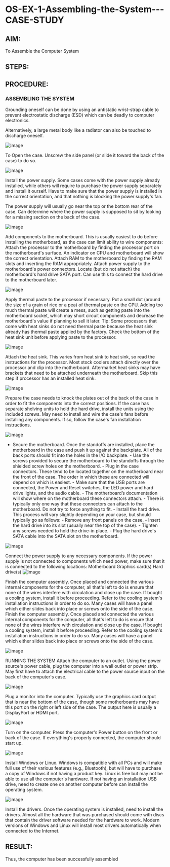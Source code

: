 # OS-EX-1-Assembling-the-System---CASE-STUDY

## AIM:
To Assemble the Computer System

## STEPS:

## PROCEDURE:
### ASSEMBLING THE SYSTEM
Grounding oneself can be done by using an antistatic wrist-strap cable to prevent electrostatic discharge (ESD) which can be deadly to computer electronics.

Alternatively, a large metal body like a radiator can also be touched to discharge oneself.

![image](https://github.com/Snehahv/OS-EX-1-Assembling-the-System---CASE-STUDY/assets/119104131/4bd716e3-f6ee-4055-a7aa-6a68b9b20dcb)

To Open the case. Unscrew the side panel (or slide it toward the back of the case) to do so.

![image](https://github.com/Snehahv/OS-EX-1-Assembling-the-System---CASE-STUDY/assets/119104131/e76bdd1d-0647-4fe4-9c08-bb39b556fcaa)

Install the power supply. Some cases come with the power supply already installed, while others will require to purchase the power supply separately and install it ourself. Have to make sure that the power supply is installed in the correct orientation, and that nothing is blocking the power supply's fan.

The power supply will usually go near the top or the bottom rear of the case. Can determine where the power supply is supposed to sit by looking for a missing section on the back of the case.

![image](https://github.com/Snehahv/OS-EX-1-Assembling-the-System---CASE-STUDY/assets/119104131/6cb33ca8-ab38-4f13-8a6d-51788953be5f)

Add components to the motherboard. This is usually easiest to do before installing the motherboard, as the case can limit ability to wire components:
Attach the processor to the motherboard by finding the processor port on the motherboard's surface. An indicator on CPU and motherboard will show the correct orientation.
Attach RAM to the motherboard by finding the RAM slots and inserting the RAM appropriately.
Attach power supply to the motherboard's power connectors.
Locate (but do not attach) the motherboard's hard drive SATA port. Can use this to connect the hard drive to the motherboard later.

![image](https://github.com/Snehahv/OS-EX-1-Assembling-the-System---CASE-STUDY/assets/119104131/89e3d015-1504-4545-bace-1720ea623d89)

Apply thermal paste to the processor if necessary.
Put a small dot (around the size of a grain of rice or a pea) of thermal paste on the CPU.
Adding too much thermal paste will create a mess, such as getting paste into the motherboard socket, which may short circuit components and decrease the motherboard's value if planning to sell it later.
Tip: Some processors that come with heat sinks do not need thermal paste because the heat sink already has thermal paste applied by the factory. Check the bottom of the heat sink unit before applying paste to the processor.

![image](https://github.com/Snehahv/OS-EX-1-Assembling-the-System---CASE-STUDY/assets/119104131/06bf09f7-06b3-4b52-9a7e-02674385c13d)

Attach the heat sink. This varies from heat sink to heat sink, so read the instructions for the processor.
Most stock coolers attach directly over the processor and clip into the motherboard.
Aftermarket heat sinks may have brackets that need to be attached underneath the motherboard.
Skip this step if processor has an installed heat sink.

![image](https://github.com/Snehahv/OS-EX-1-Assembling-the-System---CASE-STUDY/assets/119104131/2b0175ef-3cc6-4097-8275-db5c957f0a69)

Prepare the case needs to knock the plates out of the back of the case in order to fit the components into the correct positions.
If the case has separate shelving units to hold the hard drive, install the units using the included screws.
May need to install and wire the case's fans before installing any components. If so, follow the case's fan installation instructions.

![image](https://github.com/Snehahv/OS-EX-1-Assembling-the-System---CASE-STUDY/assets/119104131/d7f3083e-342c-4e29-b546-c1e3be469893)

- Secure the motherboard. Once the standoffs are installed, place the motherboard in the case and push it up against the backplate. All of the back ports should fit into the holes in the I/O backplate. - Use the screws provided to secure the motherboard to the standoffs through the shielded screw holes on the motherboard. - Plug in the case connectors. These tend to be located together on the motherboard near the front of the case. The order in which these are connected will depend on which is easiest. - Make sure that the USB ports are connected, the Power and Reset switches, the LED power and hard drive lights, and the audio cable. - The motherboard’s documentation will show where on the motherboard these connectors attach. - There is typically only one way that these connectors can attach to the motherboard. Do not try to force anything to fit. - Install the hard drive. This process will vary slightly depending on your case, but should typically go as follows: - Remove any front panels on the case. - Insert the hard drive into its slot (usually near the top of the case). - Tighten any screws needed to hold the drive-in place. - Plug the hard drive's SATA cable into the SATA slot on the motherboard.
  
![image](https://github.com/Snehahv/OS-EX-1-Assembling-the-System---CASE-STUDY/assets/119104131/4c369f66-9b58-4cdd-ac6b-c5bdb6148222)

Connect the power supply to any necessary components. If the power supply is not connected to components which need power, make sure that it is connected to the following locations:
  Motherboard
  Graphics card(s)
  Hard drive(s)
![image](https://github.com/Snehahv/OS-EX-1-Assembling-the-System---CASE-STUDY/assets/119104131/6b09acad-55f6-4111-8d98-09cd08e1d732)

Finish the computer assembly.
Once placed and connected the various internal components for the computer, all that's left to do is ensure that none of the wires interfere with circulation and close up the case.
If bought a cooling system, install it before proceeding.
Refer to the cooling system's installation instructions in order to do so.
Many cases will have a panel which either slides back into place or screws onto the side of the case.
Finish the computer assembly.
Once placed and connected the various internal components for the computer, all that's left to do is ensure that none of the wires interfere with circulation and close up the case.
If bought a cooling system, install it before proceeding.
Refer to the cooling system's installation instructions in order to do so.
Many cases will have a panel which either slides back into place or screws onto the side of the case.

![image](https://github.com/Snehahv/OS-EX-1-Assembling-the-System---CASE-STUDY/assets/119104131/12852246-e2b2-440b-ae91-b7fc030e32f8)

RUNNING THE SYSTEM
Attach the computer to an outlet. Using the power source's power cable, plug the computer into a wall outlet or power strip.
May first have to attach the electrical cable to the power source input on the back of the computer's case.

![image](https://github.com/Snehahv/OS-EX-1-Assembling-the-System---CASE-STUDY/assets/119104131/1ee0fc2f-7262-4821-b76d-78b7003924f3)

Plug a monitor into the computer. Typically use the graphics card output that is near the bottom of the case, though some motherboards may have this port on the right or left side of the case.
The output here is usually a DisplayPort or HDMI port.

![image](https://github.com/Snehahv/OS-EX-1-Assembling-the-System---CASE-STUDY/assets/119104131/67fc3a22-a463-433b-a28b-ff91dbbab474)

Turn on the computer. Press the computer's Power button on the front or back of the case. If everything's properly connected, the computer should start up.

![image](https://github.com/Snehahv/OS-EX-1-Assembling-the-System---CASE-STUDY/assets/119104131/3b2ff2d3-646b-495a-90d0-73c626d80001)

Install Windows or Linux. Windows is compatible with all PCs and will make full use of their various features (e.g., Bluetooth), but will have to purchase a copy of Windows if not having a product key. Linux is free but may not be able to use all the computer's hardware.
If not having an installation USB drive, need to create one on another computer before can install the operating system.

![image](https://github.com/Snehahv/OS-EX-1-Assembling-the-System---CASE-STUDY/assets/119104131/11f6588e-438b-406e-ac13-84372a2f5b90)

Install the drivers. Once the operating system is installed, need to install the drivers.
Almost all the hardware that was purchased should come with discs that contain the driver software needed for the hardware to work.
Modern versions of Windows and Linux will install most drivers automatically when connected to the Internet.


## RESULT:
Thus, the computer has been successfully assembled
